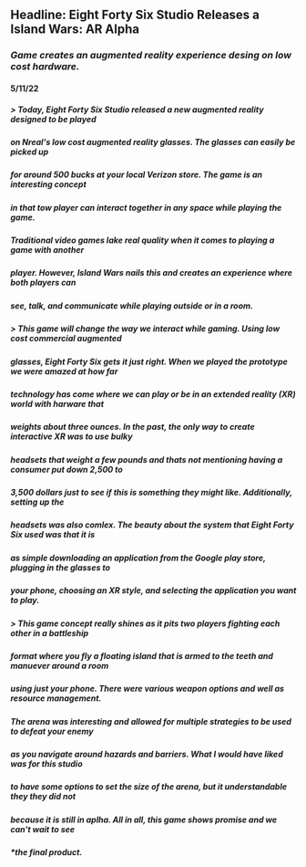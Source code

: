 ## Headline: Eight Forty Six Studio Releases a Island Wars: AR Alpha
### *Game creates an augmented reality experience desing on low cost hardware.*
#### 5/11/22


##### > *Today, Eight Forty Six Studio released a new augmented reality designed to be played*
##### *on Nreal's low cost augmented reality glasses. The glasses can easily be picked up*
##### *for around 500 bucks at your local Verizon store. The game is an interesting concept* 
##### *in that tow player can interact together in any space while playing the game.*
##### *Traditional video games lake real quality when it comes to playing a game with another*
##### *player. However, Island Wars nails this and creates an experience where both players can*
##### *see, talk, and communicate while playing outside or in a room.*

##### > *This game will change the way we interact while gaming. Using low cost commercial augmented*
##### *glasses, Eight Forty Six gets it just right. When we played the prototype we were amazed at how far* 
##### *technology has come where we can play or be in an extended reality (XR) world with harware that*
##### *weights about three ounces. In the past, the only way to create interactive XR was to use bulky*
##### *headsets that weight a few pounds and thats not mentioning having a consumer put down 2,500 to*
##### *3,500 dollars just to see if this is something they might like. Additionally, setting up the* 
##### *headsets was also comlex. The beauty about the system that Eight Forty Six used was that it is* 
##### *as simple downloading an application from the Google play store, plugging in the glasses to* 
##### *your phone, choosing an XR style, and selecting the application you want to play.*

##### > *This game concept really shines as it pits two players fighting each other in a battleship*
##### *format where you fly a floating island that is armed to the teeth and manuever around a room*
##### *using just your phone. There were various weapon options and well as resource management.*
##### *The arena was interesting and allowed for multiple strategies to be used to defeat your enemy*
##### *as you navigate around hazards and barriers. What I would have liked was for this studio*
##### *to have some options to set the size of the arena, but it understandable they they did not*
##### *because it is still in aplha. All in all, this game shows promise and we can't wait to see*
##### *the final product.

